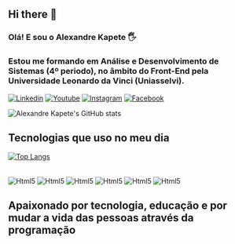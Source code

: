 ## Hi there 👋


### Olá! E sou o Alexandre Kapete 🖐️
### Estou me formando em Análise e Desenvolvimento de Sistemas (4º periodo), no âmbito do Front-End pela Universidade Leonardo da Vinci (Uniasselvi).

[![Linkedin](https://img.shields.io/badge/LinkedIn-0077B5?style=for-the-badge&logo=linkedin&logoColor=white)](https://www.linkedin.com/in/alexandre-kapete-ba12ba2ba/)
[![Youtube](https://img.shields.io/badge/YouTube-FF0000?style=for-the-badge&logo=youtube&logoColor=white)](https://www.youtube.com/channel/UC4velWQE9CmbMM_suDes3fg)
[![Instagram](https://img.shields.io/badge/Instagram-E4405F?style=for-the-badge&logo=instagram&logoColor=white)](https://www.instagram.com/alexandrekapete/)
[![Facebook](https://img.shields.io/badge/Facebook-1877F2?style=for-the-badge&logo=facebook&logoColor=white)](https://www.facebook.com/AlexandreManuelWalker?locale=pt_BR)

![Alexandre Kapete's GitHub stats](https://github-readme-stats.vercel.app/api?username=alexandrekapete&show_icons=true&theme=)

## Tecnologias que uso no meu dia 

[![Top Langs](https://github-readme-stats.vercel.app/api/top-langs/?username=alexandrekapete)](https://github.com/anuraghazra/github-readme-stats)

<div style="display: inline_block"><br/>
<img align="center" alt="Html5" src="https://img.shields.io/badge/HTML5-E34F26?style=for-the-badge&logo=html5&logoColor=white"/>
<img align="center" alt="Html5" src="https://img.shields.io/badge/CSS3-1572B6?style=for-the-badge&logo=css3&logoColor=white"/>
<img align="center" alt="Html5" src="https://img.shields.io/badge/JavaScript-323330?style=for-the-badge&logo=javascript&logoColor=F7DF1E"/>
<img align="center" alt="Html5" src="https://img.shields.io/badge/React-20232A?style=for-the-badge&logo=react&logoColor=61DAFB"/>
<img align="center" alt="Html5" src="https://img.shields.io/badge/Node.js-43853D?style=for-the-badge&logo=node.js&logoColor=white"/>
<img align="center" alt="Html5" src="https://img.shields.io/badge/Python-14354C?style=for-the-badge&logo=python&logoColor=white"/>
<br/></div>

## <div> Apaixonado por tecnologia, educação e por mudar a vida das pessoas através da programação <br/></div>
